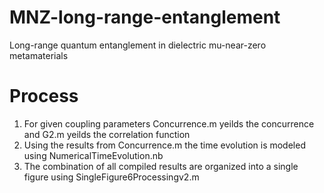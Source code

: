 # MNZ-long-range-entanglement
Long-range quantum entanglement in dielectric mu-near-zero metamaterials

# Process
1. For given coupling parameters Concurrence.m yeilds the concurrence and G2.m yeilds the correlation function
2. Using the results from Concurrence.m the time evolution is modeled using NumericalTimeEvolution.nb
3. The combination of all compiled results are organized into a single figure using SingleFigure6Processingv2.m
